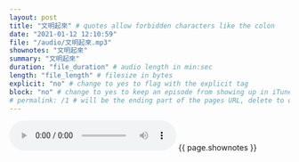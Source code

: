 ```yaml
---
layout: post
title: "文明起來" # quotes allow forbidden characters like the colon
date: "2021-01-12 12:10:59"
file: "/audio/文明起來.mp3"
shownotes: "文明起來"
summary: "文明起來"
duration: "file_duration" # audio length in min:sec
length: "file_length" # filesize in bytes
explicit: "no" # change to yes to flag with the explicit tag
block: "no" # change to yes to keep an episode from showing up in iTunes
# permalink: /1 # will be the ending part of the pages URL, delete to default to the title
---
```


<audio controls>
<source src="{{site.url}}{{site.baseurl}}{{ page.file }}" type="audio/x-mp3">
Your browser does not support the audio element.
</audio>
{{ page.shownotes }}
